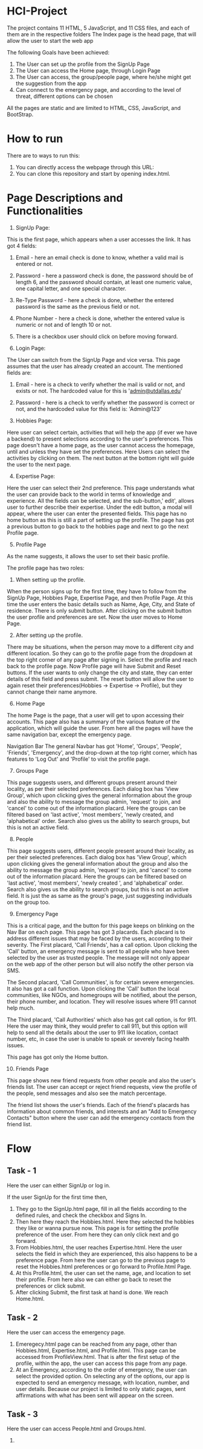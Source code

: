 # HCI-Project

The project contains 11 HTML, 5 JavaScript, and 11 CSS files, and each of them are in the respective folders
The Index page is the head page, that will allow the user to start the web app


The following Goals have been achieved:
 1. The User can set up the profile from the SignUp Page
 2. The User can access the Home page, through Login Page
 3. The User can access, the group/people page, where he/she might get the suggestion from the app
 4. Can connect to the emergency page, and according to the level of threat, different options can be chosen

All the pages are static and are limited to HTML, CSS, JavaScript, and BootStrap.

# How to run

There are to ways to run this:

1. You can directly access the webpage through this URL: 
2. You can clone this repository and start by opening index.html.

# Page Descriptions and Functionalities

1. SignUp Page:

This is the first page, which appears when a user accesses the link.
It has got 4 fields:
 1. Email - here an email check is done to know, whether a valid mail is entered or not.
 2. Password - here a password check is done, the password should be of length 6, and the password should contain, at least one numeric value, one capital letter, and one special character.
 3. Re-Type Password - here a check is done, whether the entered password is the same as the previous field or not.
 4. Phone Number - here a check is done, whether the entered value is numeric or not and of length 10 or not.
 5. There is a checkbox user should click on before moving forward.

2. Login Page:

 The User can switch from the SignUp Page and vice versa. This page assumes that the user has already created an account.
 The mentioned fields are:
  1. Email - here is a check to verify whether the mail is valid or not, and exists or not. The hardcoded value for this is 'admin@utdallas.edu'
  2. Password - here is a check to verify whether the password is correct or not, and the hardcoded value for this field is: 'Admin@123'

3. Hobbies Page:

 Here user can select certain, activities that will help the app (if ever we have a backend) to present selections according to the user's preferences.
 This page doesn't have a home page, as the user cannot access the homepage, until and unless they have set the preferences.
 Here Users can select the activities by clicking on them.
 The next button at the bottom right will guide the user to the next page.
 
4. Expertise Page:

 Here the user can select their 2nd preference. This page understands what the user can provide back to the world in terms of knowledge and experience.
 All the fields can be selected, and the sub-button,' edit', allows user to further describe their expertise.
 Under the edit button, a modal will appear, where the user can enter the presented fields.
 This page has no home button as this is still a part of setting up the profile.
 The page has got a previous button to go back to the hobbies page and next to go the next Profile page.
 
5. Profile Page

 As the name suggests, it allows the user to set their basic profile.
 
 The profile page has two roles:
  1. When setting up the profile.
  
   When the person signs up for the first time, they have to follow from the SignUp Page, Hobbies Page, Expertise Page, and then Profile Page.
   At this time the user enters the basic details such as Name, Age, City, and State of residence. There is only submit button.
   After clicking on the submit button the user profile and preferences are set. Now the user moves to Home Page.
   
  2. After setting up the profile.

   There may be situations, when the person may move to a different city and different location. So they can go to the profile page from the dropdown at the top right corner of any page after signing in. Select the profile and reach back to the profile page.
   Now Profile page will have Submit and Reset buttons.
   If the user wants to only change the city and state, they can enter details of this field and press submit. 
   The reset button will allow the user to again reset their preferences(Hobbies -> Expertise -> Profile), but they cannot change their name anymore.
   
6. Home Page

 The home Page is the page, that a user will get to upon accessing their accounts. This page also has a summary of the various feature of the application, which will guide the user.
 From here all the pages will have the same navigation bar, except the emergency page.
 
 Navigation Bar
  The general Navbar has got 'Home', 'Groups', 'People', 'Friends', 'Emergency', and the drop-down at the top right corner, which has features to 'Log Out' and 'Profile' to visit the profile page.
  
7. Groups Page

 This page suggests users, and different groups present around their locality, as per their selected preferences.
 Each dialog box has 'View Group', which upon clicking gives the general information about the group and also the ability to message the group admin, 'request' to join, and 'cancel' to come out of the information placard.
 Here the groups can be filtered based on 'last active', 'most members', 'newly created, and 'alphabetical' order. 
 Search also gives us the ability to search groups, but this is not an active field.
 
8. People

  This page suggests users, different people present around their locality, as per their selected preferences.
 Each dialog box has 'View Group', which upon clicking gives the general information about the group and also the ability to message the group admin, 'request' to join, and 'cancel' to come out of the information placard.
 Here the groups can be filtered based on 'last active', 'most members', 'newly created ', and 'alphabetical' order. 
 Search also gives us the ability to search groups, but this is not an active field.
 It is just the as same as the group's page, just suggesting individuals on the group too.
 
9. Emergency Page

 This is a critical page, and the button for this page keeps on blinking on the Nav Bar on each page.
 This page has got 3 placards.
 Each placard is to address different issues that may be faced by the users, according to their severity.
 The First placard, 'Call Friends', has a call option. Upon clicking the 'Call' button, an emergency message is sent to all people who have been selected by the user as trusted people. The message will not only appear on the web app of the other person but will also notify the other person via SMS.
 
 The Second placard, 'Call Communities', is for certain severe emergencies. It also has got a call function. Upon clicking the 'Call' button the local communities, like NGOs, and homegroups will be notified, about the person, their phone number, and location. They will resolve issues where 911 cannot help much.
 
 The Third placard, 'Call Authorities' which also has got call option, is for 911. Here the user may think, they would prefer to call 911, but this option will help to send all the details about the user to 911 like location, contact number, etc, in case the user is unable to speak or severely facing health issues.
 
 This page has got only the Home button.
 
 10. Friends Page

 This page shows new friend requests from other people and also the user's friends list. The user can accept or reject friend requests, view the profile of the people, send messages and also see the match percentage.
 
 The friend list shows the user's friends. Each of the friend's placards has information about common friends, and interests and an "Add to Emergency Contacts" button where the user can add the emergency contacts from the friend list.

# Flow
## Task - 1

 Here the user can either SignUp or log in.
 
 If the user SignUp for the first time then,
  1. They go to the SignUp.html page, fill in all the fields according to the defined rules, and check the checkbox and Signs In.
  2. Then here they reach the Hobbies.html. Here they selected the hobbies they like or wanna pursue now. This page is for setting the profile preference of the user. From here they can only click next and go forward.
  3. From Hobbies.html, the user reaches Expertise.html. Here the user selects the field in which they are experienced, this also happens to be a preference page. From here the user can go to the previous page to reset the Hobbies.html preferences or go forward to Profile.html Page.
  4. At this Profile.html, the user can set the name, age, and location to set their profile. From here also we can either go back to reset the preferences or click submit.
  5. After clicking Submit, the first task at hand is done. We reach Home.html.

## Task - 2

 Here the user can access the emergency page.
 
 1. Emeregecy.html page can be reached from any page, other than Hobbies.html, Expertise.html, and Profile.html. This page can be accessed from ProfileView.html. That is after the first setup of the profile, within the app, the user can access this page from any page.
 2. At an Emergency, according to the order of emergency, the user can select the provided option. On selecting any of the options, our app is expected to send an emergency message, with location, number, and user details. Because our project is limited to only static pages, sent affirmations with what has been sent will appear on the screen.

## Task - 3

 Here the user can access People.html and Groups.html.
 
 1. 
 
   

 
